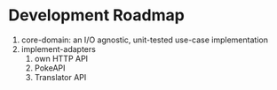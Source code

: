 # Development Roadmap

1. core-domain: an I/O agnostic, unit-tested use-case implementation
2. implement-adapters
    1. own HTTP API
    2. PokeAPI
    3. Translator API
